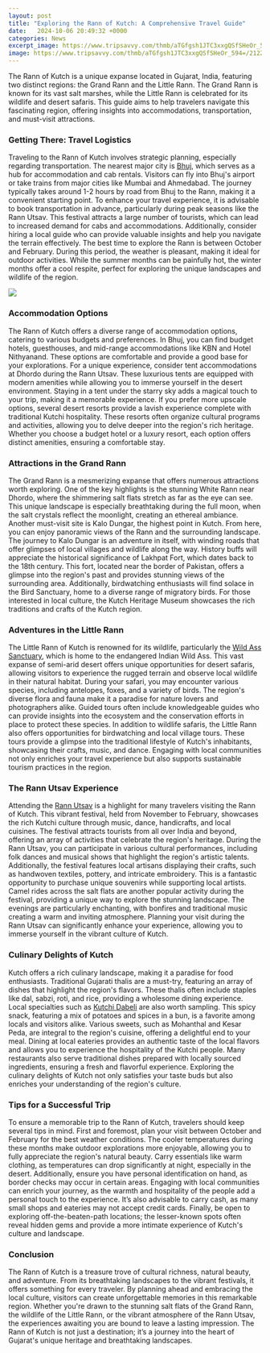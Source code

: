 ```yaml
---
layout: post
title: "Exploring the Rann of Kutch: A Comprehensive Travel Guide"
date:   2024-10-06 20:49:32 +0000
categories: News
excerpt_image: https://www.tripsavvy.com/thmb/aTGfgsh1JTC3xxgQSfSHeOr_594=/2122x1412/filters:no_upscale():max_bytes(150000):strip_icc()/GettyImages-656310093-cbbce4ea79a7457babd47cb76a4cf01f.jpg
image: https://www.tripsavvy.com/thmb/aTGfgsh1JTC3xxgQSfSHeOr_594=/2122x1412/filters:no_upscale():max_bytes(150000):strip_icc()/GettyImages-656310093-cbbce4ea79a7457babd47cb76a4cf01f.jpg
---
```


The Rann of Kutch is a unique expanse located in Gujarat, India, featuring two distinct regions: the Grand Rann and the Little Rann. The Grand Rann is known for its vast salt marshes, while the Little Rann is celebrated for its wildlife and desert safaris. This guide aims to help travelers navigate this fascinating region, offering insights into accommodations, transportation, and must-visit attractions.
### Getting There: Travel Logistics
Traveling to the Rann of Kutch involves strategic planning, especially regarding transportation. The nearest major city is [Bhuj](https://us.edu.vn/en/Bhuj), which serves as a hub for accommodation and cab rentals. Visitors can fly into Bhuj's airport or take trains from major cities like Mumbai and Ahmedabad. The journey typically takes around 1-2 hours by road from Bhuj to the Rann, making it a convenient starting point.
To enhance your travel experience, it is advisable to book transportation in advance, particularly during peak seasons like the Rann Utsav. This festival attracts a large number of tourists, which can lead to increased demand for cabs and accommodations. Additionally, consider hiring a local guide who can provide valuable insights and help you navigate the terrain effectively.
The best time to explore the Rann is between October and February. During this period, the weather is pleasant, making it ideal for outdoor activities. While the summer months can be painfully hot, the winter months offer a cool respite, perfect for exploring the unique landscapes and wildlife of the region.

![](https://www.tripsavvy.com/thmb/aTGfgsh1JTC3xxgQSfSHeOr_594=/2122x1412/filters:no_upscale():max_bytes(150000):strip_icc()/GettyImages-656310093-cbbce4ea79a7457babd47cb76a4cf01f.jpg)
### Accommodation Options
The Rann of Kutch offers a diverse range of accommodation options, catering to various budgets and preferences. In Bhuj, you can find budget hotels, guesthouses, and mid-range accommodations like KBN and Hotel Nithyanand. These options are comfortable and provide a good base for your explorations.
For a unique experience, consider tent accommodations at Dhordo during the Rann Utsav. These luxurious tents are equipped with modern amenities while allowing you to immerse yourself in the desert environment. Staying in a tent under the starry sky adds a magical touch to your trip, making it a memorable experience.
If you prefer more upscale options, several desert resorts provide a lavish experience complete with traditional Kutchi hospitality. These resorts often organize cultural programs and activities, allowing you to delve deeper into the region's rich heritage. Whether you choose a budget hotel or a luxury resort, each option offers distinct amenities, ensuring a comfortable stay.
### Attractions in the Grand Rann
The Grand Rann is a mesmerizing expanse that offers numerous attractions worth exploring. One of the key highlights is the stunning White Rann near Dhordo, where the shimmering salt flats stretch as far as the eye can see. This unique landscape is especially breathtaking during the full moon, when the salt crystals reflect the moonlight, creating an ethereal ambiance.
Another must-visit site is Kalo Dungar, the highest point in Kutch. From here, you can enjoy panoramic views of the Rann and the surrounding landscape. The journey to Kalo Dungar is an adventure in itself, with winding roads that offer glimpses of local villages and wildlife along the way.
History buffs will appreciate the historical significance of Lakhpat Fort, which dates back to the 18th century. This fort, located near the border of Pakistan, offers a glimpse into the region's past and provides stunning views of the surrounding area. Additionally, birdwatching enthusiasts will find solace in the Bird Sanctuary, home to a diverse range of migratory birds. For those interested in local culture, the Kutch Heritage Museum showcases the rich traditions and crafts of the Kutch region.
### Adventures in the Little Rann
The Little Rann of Kutch is renowned for its wildlife, particularly the [Wild Ass Sanctuary](https://us.edu.vn/en/Wild_Ass_Sanctuary), which is home to the endangered Indian Wild Ass. This vast expanse of semi-arid desert offers unique opportunities for desert safaris, allowing visitors to experience the rugged terrain and observe local wildlife in their natural habitat.
During your safari, you may encounter various species, including antelopes, foxes, and a variety of birds. The region's diverse flora and fauna make it a paradise for nature lovers and photographers alike. Guided tours often include knowledgeable guides who can provide insights into the ecosystem and the conservation efforts in place to protect these species.
In addition to wildlife safaris, the Little Rann also offers opportunities for birdwatching and local village tours. These tours provide a glimpse into the traditional lifestyle of Kutch's inhabitants, showcasing their crafts, music, and dance. Engaging with local communities not only enriches your travel experience but also supports sustainable tourism practices in the region.
### The Rann Utsav Experience
Attending the [Rann Utsav](https://us.edu.vn/en/Rann_Utsav) is a highlight for many travelers visiting the Rann of Kutch. This vibrant festival, held from November to February, showcases the rich Kutchi culture through music, dance, handicrafts, and local cuisines. The festival attracts tourists from all over India and beyond, offering an array of activities that celebrate the region's heritage.
During the Rann Utsav, you can participate in various cultural performances, including folk dances and musical shows that highlight the region's artistic talents. Additionally, the festival features local artisans displaying their crafts, such as handwoven textiles, pottery, and intricate embroidery. This is a fantastic opportunity to purchase unique souvenirs while supporting local artists.
Camel rides across the salt flats are another popular activity during the festival, providing a unique way to explore the stunning landscape. The evenings are particularly enchanting, with bonfires and traditional music creating a warm and inviting atmosphere. Planning your visit during the Rann Utsav can significantly enhance your experience, allowing you to immerse yourself in the vibrant culture of Kutch.
### Culinary Delights of Kutch
Kutch offers a rich culinary landscape, making it a paradise for food enthusiasts. Traditional Gujarati thalis are a must-try, featuring an array of dishes that highlight the region's flavors. These thalis often include staples like dal, sabzi, roti, and rice, providing a wholesome dining experience.
Local specialties such as [Kutchi Dabeli](https://us.edu.vn/en/Dabeli) are also worth sampling. This spicy snack, featuring a mix of potatoes and spices in a bun, is a favorite among locals and visitors alike. Various sweets, such as Mohanthal and Kesar Peda, are integral to the region's cuisine, offering a delightful end to your meal.
Dining at local eateries provides an authentic taste of the local flavors and allows you to experience the hospitality of the Kutchi people. Many restaurants also serve traditional dishes prepared with locally sourced ingredients, ensuring a fresh and flavorful experience. Exploring the culinary delights of Kutch not only satisfies your taste buds but also enriches your understanding of the region's culture.
### Tips for a Successful Trip
To ensure a memorable trip to the Rann of Kutch, travelers should keep several tips in mind. First and foremost, plan your visit between October and February for the best weather conditions. The cooler temperatures during these months make outdoor explorations more enjoyable, allowing you to fully appreciate the region's natural beauty.
Carry essentials like warm clothing, as temperatures can drop significantly at night, especially in the desert. Additionally, ensure you have personal identification on hand, as border checks may occur in certain areas. Engaging with local communities can enrich your journey, as the warmth and hospitality of the people add a personal touch to the experience.
It’s also advisable to carry cash, as many small shops and eateries may not accept credit cards. Finally, be open to exploring off-the-beaten-path locations; the lesser-known spots often reveal hidden gems and provide a more intimate experience of Kutch's culture and landscape.
### Conclusion
The Rann of Kutch is a treasure trove of cultural richness, natural beauty, and adventure. From its breathtaking landscapes to the vibrant festivals, it offers something for every traveler. By planning ahead and embracing the local culture, visitors can create unforgettable memories in this remarkable region.
Whether you're drawn to the stunning salt flats of the Grand Rann, the wildlife of the Little Rann, or the vibrant atmosphere of the Rann Utsav, the experiences awaiting you are bound to leave a lasting impression. The Rann of Kutch is not just a destination; it’s a journey into the heart of Gujarat's unique heritage and breathtaking landscapes.